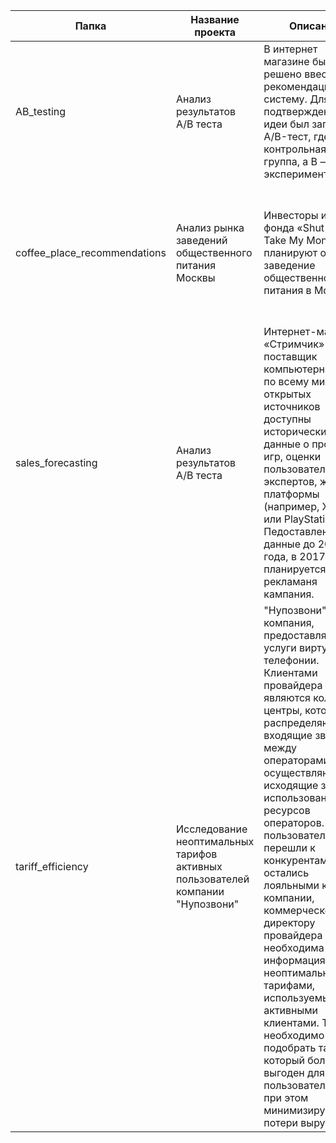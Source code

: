 | Папка | Название проекта | Описание | Цели | Инструменты |
| ----- | ---------------- | -------- | ---- | ----------- |
| AB_testing | Анализ результатов A/B теста | В интернет магазине было решено ввести рекомендационную систему. Для подтверждения идеи был запущен A/B-тест, где A — контрольная группа, а B — экспериментальная. |  оценить корректность проведения теста и проанализировать его результаты | pandas, numpy, matplotlib, pyplot, seaborn, scipy, stats, math |
| coffee_place_recommendations | Анализ рынка заведений общественного питания Москвы | Инвесторы из фонда «Shut Up and Take My Money» планируют открыть заведение общественного питания в Москве. | исследовать рынок заведений общественного питания Москвы, найти интересные особенности и закономерности, дать рекомендацию для открытия нового заведения | pandas, numpy, matplotlib, pyplot, seaborn, plotly.express, folium, graph_objects |
| sales_forecasting | Анализ результатов A/B теста | Интернет-магазин «Стримчик» - поставщик компьютерных игр по всему миру. Из открытых источников доступны исторические данные о продажах игр, оценки пользователей и экспертов, жанры и платформы (например, Xbox или PlayStation). Педоставлены данные до 2016 года, в 2017 планируется рекламаня кампания. | выявить определяющие успешность игры закономерностей, выявить потенциально популярного продукта, отработать принцип работы с данными, проверить гипотезы | pandas, numpy, matplotlib, pyplot, seaborn, scipy, stats |
| tariff_efficiency | Исследование неоптимальных тарифов активных пользователей компании "Нупозвони" | "Нупозвони" - компания, предоставляющая услуги виртуальной телефонии. Клиентами провайдера являются колл-центры, которые распределяют входящие звонки между операторами и осуществляют исходящие звонки с использованием ресурсов операторов. Чтобы пользователи не перешли к конкурентам и остались лояльными к компании, коммерческому директору провайдера необходима информация с неоптимальными тарифами, используемыми активными клиентами. Также необходимо подобрать тариф, который более выгоден для пользователя, но при этом минимизирует потери выручки. | Изучить данные за последние три месяца, выявить активных клиентов, которые переплачивают за услуги, определить сумму переплаты и подобрать более выгодный тариф для этих пользователей, при этом минимизировать потерю выручки компании | pandas, numpy, matplotlib, pyplot, seaborn, scipy, stats |
